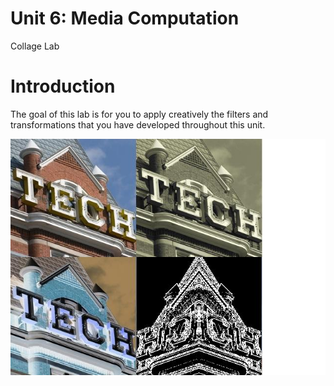 Unit 6: Media Computation
==============
Collage Lab

# Introduction

The goal of this lab is for you to apply creatively the filters and transformations that you have developed throughout this unit.



![description](PictureLab/images/DanielleYang.jpg)
